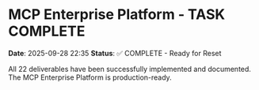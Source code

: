 # MCP Enterprise Platform - TASK COMPLETE
**Date**: 2025-09-28 22:35
**Status**: ✅ COMPLETE - Ready for Reset

All 22 deliverables have been successfully implemented and documented.
The MCP Enterprise Platform is production-ready.
